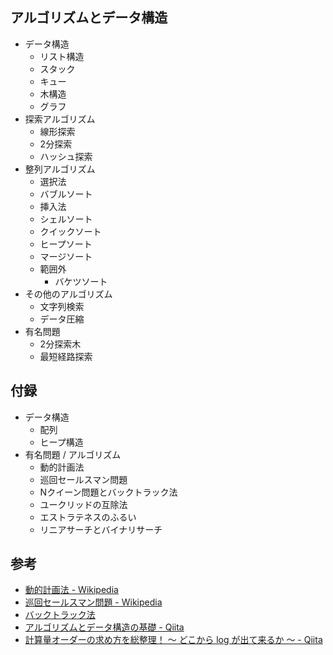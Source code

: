 ## アルゴリズムとデータ構造

- データ構造
  - リスト構造
  - スタック
  - キュー
  - 木構造
  - グラフ
- 探索アルゴリズム
  - 線形探索
  - 2分探索
  - ハッシュ探索
- 整列アルゴリズム
  - 選択法
  - バブルソート
  - 挿入法
  - シェルソート
  - クイックソート
  - ヒープソート
  - マージソート
  - 範囲外
    - バケツソート
- その他のアルゴリズム
  - 文字列検索
  - データ圧縮
- 有名問題
  - 2分探索木
  - 最短経路探索

## 付録

- データ構造
  - 配列
  - ヒープ構造
- 有名問題 / アルゴリズム
  - 動的計画法
  - 巡回セールスマン問題
  - Nクイーン問題とバックトラック法
  - ユークリッドの互除法
  - エストラテネスのふるい
  - リニアサーチとバイナリサーチ

## 参考

- [動的計画法 - Wikipedia](https://ja.m.wikipedia.org/wiki/%E5%8B%95%E7%9A%84%E8%A8%88%E7%94%BB%E6%B3%95)
- [巡回セールスマン問題 - Wikipedia](https://ja.wikipedia.org/wiki/%E5%B7%A1%E5%9B%9E%E3%82%BB%E3%83%BC%E3%83%AB%E3%82%B9%E3%83%9E%E3%83%B3%E5%95%8F%E9%A1%8C)
- [バックトラック法](http://www.cc.kyoto-su.ac.jp/~yamada/ap/backtrack.html)
- [アルゴリズムとデータ構造の基礎 - Qiita](https://qiita.com/macky4/items/6dce671e90eaed23db32#%E4%B8%BB%E8%A6%81%E3%81%AA%E3%83%87%E3%83%BC%E3%82%BF%E6%A7%8B%E9%80%A0)
- [計算量オーダーの求め方を総整理！ 〜 どこから log が出て来るか 〜 - Qiita](https://qiita.com/drken/items/872ebc3a2b5caaa4a0d0#%E4%BE%8B-1-%E7%B7%9A%E5%BD%A2%E6%8E%A2%E7%B4%A2-on)
